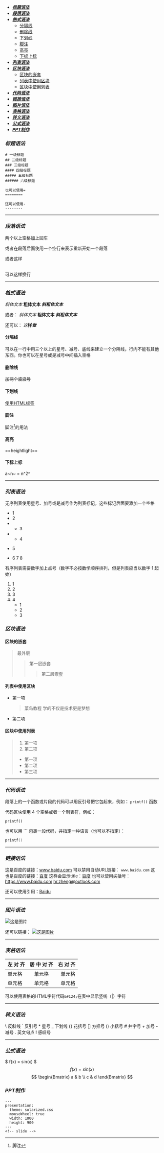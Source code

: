 
- [***标题语法***](#标题语法)
- [***段落语法***](#段落语法)
- [***格式语法***](#格式语法)
    - [分隔线](#分隔线)
    - [删除线](#删除线)
    - [下划线](#下划线)
    - [脚注](#脚注)
    - [高亮](#高亮)
    - [下标上标](#下标上标)
- [***列表语法***](#列表语法)
- [***区块语法***](#区块语法)
    - [区块的嵌套](#区块的嵌套)
    - [列表中使用区块](#列表中使用区块)
    - [区块中使用列表](#区块中使用列表)
- [***代码语法***](#代码语法)
- [***链接语法***](#链接语法)
- [***图片语法***](#图片语法)
- [***表格语法***](#表格语法)
- [***转义语法***](#转义语法)
- [***公式语法***](#公式语法)
- [***PPT制作***](#ppt制作)





### ***标题语法***
```
# 一级标题
## 二级标题
### 三级标题
#### 四级标题
##### 五级标题
###### 六级标题
```
```
也可以使用=
========

还可以使用-
--------
```
---
### ***段落语法***

两个以上空格加上回车

或者在段落后面使用一个空行来表示重新开始一个段落
<p>或者这样</p>

<br>可以这样换行

***
### ***格式语法***

*斜体文本*
**粗体文本**
***斜粗体文本***

或者：
_斜体文本_
__粗体文本__
___斜粗体文本___

还可以：
*这***样*****做***


#### 分隔线
可以在一行中用三个以上的星号、减号、底线来建立一个分隔线，行内不能有其他东西。你也可以在星号或是减号中间插入空格
<br>

#### 删除线
~~加两个波浪号~~
<br>

#### 下划线
<u>使用HTML标签</u>
<br>

#### 脚注
脚注[^脚注]的用法
<br>

#### 高亮
==heightlight==

#### 下标上标
a~n~ = n^2^


___
### ***列表语法***

无序列表使用星号、加号或是减号作为列表标记，这些标记后面要添加一个空格
+ 1
+ 2
+ * 3
+ * 4
- 5
* 6
  7
  8

有序列表需要数字加上点号（数字不必按数学顺序排列，但是列表应当以数字 1 起始）
1. 1
3. 2
9. 3
1. 4
     - 1
     - 2
     - 3

### ***区块语法***

#### 区块的嵌套
> 最外层
> > 第一层嵌套
> > > 第二层嵌套

#### 列表中使用区块
* 第一项
    > 菜鸟教程
    > 学的不仅是技术更是梦想
* 第二项

#### 区块中使用列表
> 1. 第一项
> 2. 第二项
> + 第一项
> + 第二项
> + 第三项

---
### ***代码语法***

段落上的一个函数或片段的代码可以用反引号把它包起来，例如：
`printf()` 函数

代码区块使用 4 个空格或者一个制表符，例如：

    printf()

也可以用 ``` 包裹一段代码，并指定一种语言（也可以不指定）：
```C
printf()
```
---
### ***链接语法***

这是百度的链接：www.baidu.com
可以禁用自动URL链接： `www.baidu.com`
这也是百度的链接：[百度](https://www.baidu.com)
这样会显示title：[百度](https://www.baidu.com 'Baidu')
也可以使用尖括号：
<https://www.baidu.com>
<hr.zheng@outlook.com>

还可以使用引用：[Baidu][link]

---
### ***图片语法***

![这是图片](https://markdown.com.cn/assets/img/shiprock.c3b9a023.jpg 'Shiprock')

还可以链接：
[![这是图片](https://markdown.com.cn/assets/img/shiprock.c3b9a023.jpg 'Shiprock')](https://markdown.com.cn/assets/img/shiprock.c3b9a023.jpg)

---
### ***表格语法***

| 左 对 齐 | 居 中 对 齐 | 右 对 齐 |
| :---- | :----: | ----:|
| 单元格 | 单元格 | 单元格 |
| 单元格 | 单元格 | 单元格 |

可以使用表格的HTML字符代码`&#124;`在表中显示竖线（|）字符

---
### ***转义语法***

\   反斜线
`   反引号
\*   星号
_   下划线
{}  花括号
[]  方括号
()  小括号
\#   井字号
\+   加号
\-   减号
.   英文句点
!   感叹号

---
### ***公式语法***

$ f(x) = sin(x) $
$$ f(x) = sin(x) $$
$$
\begin{Bmatrix}
   a & b \\
   c & d
\end{Bmatrix}
$$


### ***PPT制作***
```
---
presentation:
  theme: solarized.css
  mouseWheel: true
  width: 1000
  height: 900
---
<!-- slide -->
```


[^脚注]: 脚注

[link]: https://www.baidu.com